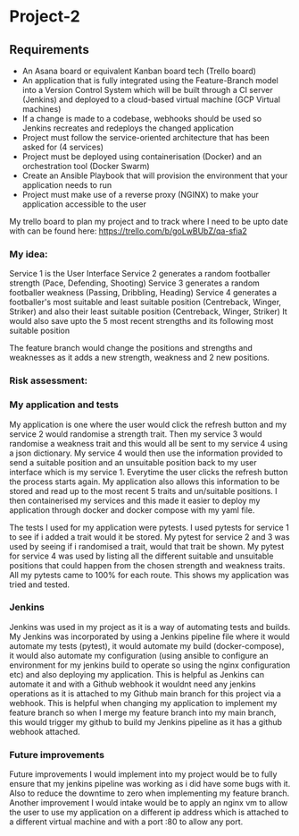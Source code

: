 # Project-2

## Requirements
- An Asana board or equivalent Kanban board tech (Trello board)
- An application that is fully integrated using the Feature-Branch model into a Version Control System which will be built through a CI server (Jenkins) and deployed to a cloud-based virtual machine (GCP Virtual machines)
- If a change is made to a codebase, webhooks should be used so Jenkins recreates and redeploys the changed application
- Project must follow the service-oriented architecture that has been asked for (4 services)
- Project must be deployed using containerisation (Docker) and an orchestration tool (Docker Swarm)
- Create an Ansible Playbook that will provision the environment that your application needs to run
- Project must make use of a reverse proxy (NGINX) to make your application accessible to the user

My trello board to plan my project and to track where I need to be upto date with can be found here:
https://trello.com/b/goLwBUbZ/qa-sfia2 

### My idea:
Service 1 is the User Interface
Service 2 generates a random footballer strength (Pace, Defending, Shooting) 
Service 3 generates a random footballer weakness (Passing, Dribbling, Heading)
Service 4 generates a footballer's most suitable and least suitable position (Centreback, Winger, Striker) and also their least suitable position (Centreback, Winger, Striker)
It would also save upto the 5 most recent strengths and its following most suitable position

The feature branch would change the positions and strengths and weaknesses as it adds a new strength, weakness and 2 new positions.  

### Risk assessment:

### My application and tests

My application is one where the user would click the refresh button and my service 2 would randomise a strength trait. Then my service 3 would randomise a weakness trait and this would all be sent to my service 4 using a json dictionary. My service 4 would then use the information provided to send a suitable position and an unsuitable position back to my user interface which is my service 1. Everytime the user clicks the refresh button the process starts again. My application also allows this information to be stored and read up to the most recent 5 traits and un/suitable positions. I then containerised my services and this made it easier to deploy my application through docker and docker compose with my yaml file.

The tests I used for my application were pytests. I used pytests for service 1 to see if i added a trait would it be stored. My pytest for service 2 and 3 was used by seeing if i randomised a trait, would that trait be shown. My pytest for service 4 was used by listing all the different suitable and unsuitable positions that could happen from the chosen strength and weakness traits. All my pytests came to 100% for each route. This shows my application was tried and tested.

### Jenkins 

Jenkins was used in my project as it is a way of automating tests and builds. My Jenkins was incorporated by using a Jenkins pipeline file where it would automate my tests (pytest), it would automate my build (docker-compose), it would also automate my configuration (using ansible to configure an environment for my jenkins build to operate so using the nginx configuration etc) and also deploying my application. This is helpful as Jenkins can automate it and with a Github webhook it wouldnt need any jenkins operations as it is attached to my Github main branch for this project via a webhook. This is helpful when changing my application to implement my feature branch so when I merge my feature branch into my main branch, this would trigger my github to build my Jenkins pipeline as it has a github webhook attached.

### Future improvements

Future improvements I would implement into my project would be to fully ensure that my jenkins pipeline was working as i did have some bugs with it. Also to reduce the downtime to zero when implementing my feature branch. Another improvement I would intake would be to apply an nginx vm to allow the user to use my application on a different ip address which is attached to a different virtual machine and with a port :80 to allow any port.
